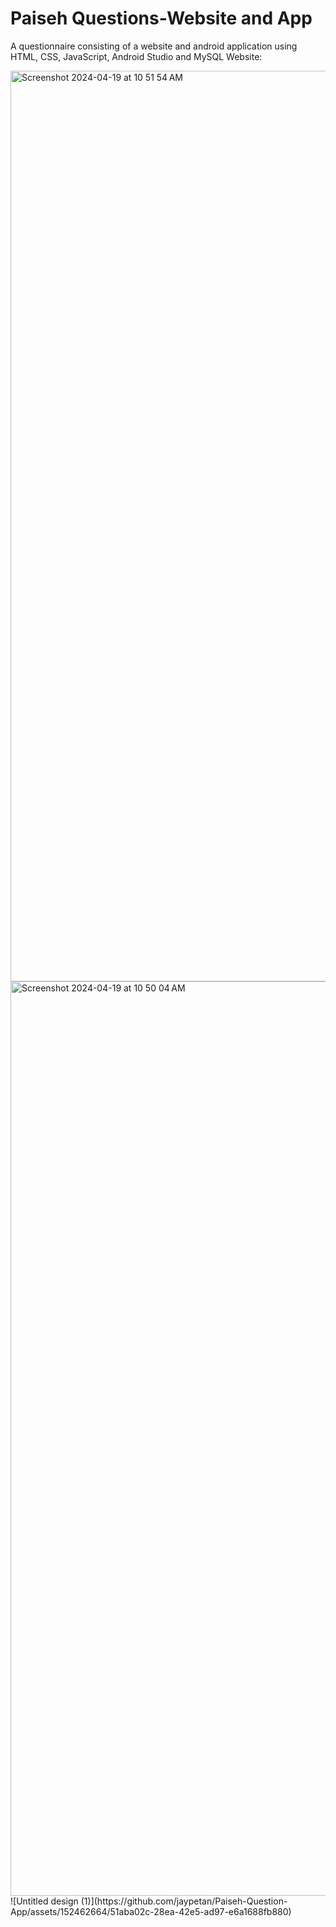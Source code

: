 # Paiseh Questions-Website and App
A questionnaire consisting of a website and android application using HTML, CSS, JavaScript, Android Studio and MySQL
Website: 

<img width="1457" alt="Screenshot 2024-04-19 at 10 51 54 AM" src="https://github.com/jaypetan/Paiseh-Question-App/assets/152462664/abd0432f-4447-4ad5-9997-99cd3fb11f7c">
<img width="1463" alt="Screenshot 2024-04-19 at 10 50 04 AM" src="https://github.com/jaypetan/Paiseh-Question-App/assets/152462664/246b3e79-fa6f-40e9-b4a5-76ec6003574f">
![Untitled design (1)](https://github.com/jaypetan/Paiseh-Question-App/assets/152462664/51aba02c-28ea-42e5-ad97-e6a1688fb880)
